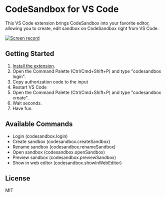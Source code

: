 # CodeSandbox for VS Code

This VS Code extension brings CodeSandbox into your favorite editor, allowing you to create, edit sandbox on CodeSandbox right from VS Code.

[![Screen record](https://user-images.githubusercontent.com/465125/68078661-b5d64e80-fe15-11e9-9f17-41a9d11fcc58.png)](https://www.youtube.com/watch?v=GPoK7DOB8E8)


## Getting Started

1. [Install the extension](http://bit.ly/2WJo4dr).
1. Open the Command Palette (Ctrl/Cmd+Shift+P) and type "codesandbox login".
1. Copy authorization code to the input
1. Restart VS Code
1. Open the Command Palette (Ctrl/Cmd+Shift+P) and type "codesandbox create".
1. Wait seconds.
1. Have fun.

## Available Commands

- Login (codesandbox.login)
- Create sandbox (codesandbox.createSandbox)
- Rename sandbox (codesandbox.renameSandbox)
- Open sandbox (codesandbox.openSandbox)
- Preview sandbox (codesandbox.previewSandbox)
- Show in web editor (codesandbox.showInWebEditor)

## License

MIT
